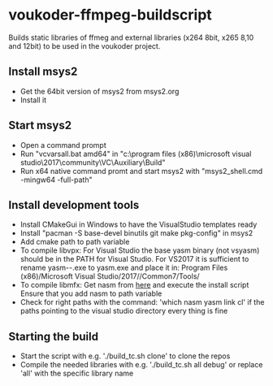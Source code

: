 # voukoder-ffmpeg-buildscript

Builds static libraries of ffmeg and external libraries (x264 8bit, x265 8,10 and 12bit) to be used in the voukoder project.

## Install msys2
- Get the 64bit version of msys2 from msys2.org
- Install it

## Start msys2
- Open a command prompt
- Run "vcvarsall.bat amd64" in "c:\program files (x86)\microsoft visual studio\2017\community\VC\Auxiliary\Build"
- Run x64 native command promt and start msys2 with "msys2_shell.cmd -mingw64 -full-path"

## Install development tools
- Install CMakeGui in Windows to have the VisualStudio templates ready
- Install "pacman -S base-devel binutils git make pkg-config" in msys2
- Add cmake path to path variable
- To compile libvpx: 
         For Visual Studio the base yasm binary (not vsyasm) should be in the
         PATH for Visual Studio. For VS2017 it is sufficient to rename
         yasm-<version>-<arch>.exe to yasm.exe and place it in:
         Program Files (x86)/Microsoft Visual Studio/2017/<level>/Common7/Tools/
- To compile libmfx:
         Get nasm from [here](https://github.com/ShiftMediaProject/VSNASM) and execute the install script
         Ensure that you add nasm to path variable
- Check for right paths with the command: 'which nasm yasm link cl' if the paths pointing to the visual studio directory every thing is       fine

## Starting the build
- Start the script with e.g. './build_tc.sh clone' to clone the repos
- Compile the needed libraries with e.g. './build_tc.sh all debug' or replace 'all' with the specific library name
